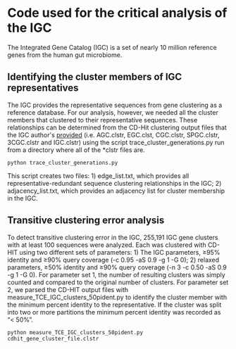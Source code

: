 # Code used for the critical analysis of the IGC
The Integrated Gene Catalog (IGC) is a set of nearly 10 million reference genes from the human gut microbiome.

## Identifying the cluster members of IGC representatives
The IGC provides the representative sequences from gene clustering as a reference database. For our analysis, however, we needed all the cluster members that clustered to their representative sequences. These relationships can be determined from the CD-Hit clustering output files that the IGC author's [provided](http://gigadb.org/dataset/100064) (i.e. AGC.clstr, EGC.clst, CGC.clstr, SPGC.clstr, 3CGC.clstr and IGC.clstr) using the script trace_cluster_generations.py run from a directory where all of the \*clstr files are.

```
python trace_cluster_generations.py
```

This script creates two files: 1) edge_list.txt, which provides all representative-redundant sequence clustering relationships in the IGC; 2) adjacency_list.txt, which provides an adjacency list for cluster membership in the IGC.

## Transitive clustering error analysis

To detect transitive clustering error in the IGC, 255,191 IGC gene clusters with at least 100 sequences were analyzed. Each was clustered with CD-HIT using two different sets of parameters: 1) The IGC parameters, ≥95% identity and ≥90% query coverage (-c 0.95 -aS 0.9 -g 1 -G 0); 2) relaxed parameters, ≥50% identity and ≥90% query coverage (-n 3 -c 0.50 -aS 0.9 -g 1 -G 0). For parameter set 1, the number of resulting clusters was simply counted and compared to the original number of clusters. For parameter set 2, we parsed the CD-HIT output files with measure_TCE_IGC_clusters_50pident.py to identify the cluster member with the minimum percent identity to the representative. If the cluster was split into two or more partitions the minimum percent identity was recorded as “< 50%”.

```
python measure_TCE_IGC_clusters_50pident.py cdhit_gene_cluster_file.clstr
```


